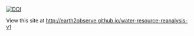 [![DOI](https://zenodo.org/badge/19937/earth2observe/water-resource-reanalysis-v1.svg)](https://zenodo.org/badge/latestdoi/19937/earth2observe/water-resource-reanalysis-v1)

View this site at http://earth2observe.github.io/water-resource-reanalysis-v1
